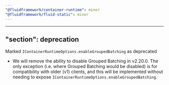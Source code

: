 ```yaml
---
"@fluidframework/container-runtime": minor
"@fluidframework/fluid-static": minor
---
```

---
"section": deprecation
---

Marked `IContainerRuntimeOptions.enableGroupedBatching` as deprecated

- We will remove the ability to disable Grouped Batching in v2.20.0. The only exception (i.e. where Grouped Batching would be disabled) is for compatibility with older (v1) clients, and this will be implemented without needing to expose `IContainerRuntimeOptions.enableGroupedBatching`.
